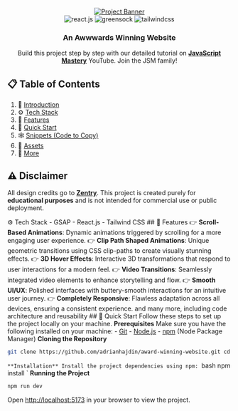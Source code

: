 <div align="center">
  <br />
    <a href="https://youtu.be/zA9r5zTllx4" target="_blank">
      <img src="https://github.com/user-attachments/assets/ab600f24-f4d9-4cef-8f1e-3fd9194afb30" alt="Project Banner">
    </a>
  <br />

  <div>
    <img src="https://img.shields.io/badge/-React_JS-black?style=for-the-badge&logoColor=white&logo=react&color=61DAFB" alt="react.js" />
    <img src="https://img.shields.io/badge/-GSAP-black?style=for-the-badge&logoColor=white&logo=greensock&color=88CE02" alt="greensock" />
    <img src="https://img.shields.io/badge/-Tailwind_CSS-black?style=for-the-badge&logoColor=white&logo=tailwindcss&color=06B6D4" alt="tailwindcss" />
  </div>

  <h3 align="center">An Awwwards Winning Website</h3>

   <div align="center">
     Build this project step by step with our detailed tutorial on <a href="https://www.youtube.com/@javascriptmastery/videos" target="_blank"><b>JavaScript Mastery</b></a> YouTube. Join the JSM family!
    </div>
</div>

## 📋 <a name="table">Table of Contents</a>

1. 🤖 [Introduction](#introduction)
2. ⚙️ [Tech Stack](#tech-stack)
3. 🔋 [Features](#features)
4. 🤸 [Quick Start](#quick-start)
5. 🕸️ [Snippets (Code to Copy)](#snippets)
6. 🔗 [Assets](#links)
7. 🚀 [More](#more)

## ⚠️ Disclaimer

All design credits go to **[Zentry](https://zentry.com/)**. This project is created purely for **educational purposes** and is not intended for commercial use or public deployment.

⚙️ Tech Stack - GSAP - React.js - Tailwind CSS ## 🔋 Features 👉 **Scroll-Based Animations**: Dynamic animations triggered by scrolling for a more engaging user experience.
👉 **Clip Path Shaped Animations**: Unique geometric transitions using CSS clip-paths to create visually stunning effects.
👉 **3D Hover Effects**: Interactive 3D transformations that respond to user interactions for a modern feel.
👉 **Video Transitions**: Seamlessly integrated video elements to enhance storytelling and flow.
👉 **Smooth UI/UX**: Polished interfaces with buttery-smooth interactions for an intuitive user journey.
👉 **Completely Responsive**: Flawless adaptation across all devices, ensuring a consistent experience. and many more, including code architecture and reusability ##
🤸 Quick Start Follow these steps to set up the project locally on your machine.
**Prerequisites** Make sure you have the following installed on your machine: - [Git](https://git-scm.com/) - [Node.js](https://nodejs.org/en) - [npm](https://www.npmjs.com/) (Node Package Manager)
**Cloning the Repository**

```bash
git clone https://github.com/adrianhajdin/award-winning-website.git cd award-winning-website
```

`**Installation** Install the project dependencies using npm: `bash npm install `
**Running the Project**

```bash
npm run dev
```

Open [http://localhost:5173](http://localhost:5173) in your browser to view the project.
